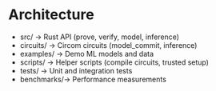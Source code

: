 # Architecture

- src/       → Rust API (prove, verify, model, inference)
- circuits/  → Circom circuits (model_commit, inference)
- examples/  → Demo ML models and data
- scripts/   → Helper scripts (compile circuits, trusted setup)
- tests/     → Unit and integration tests
- benchmarks/→ Performance measurements
